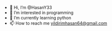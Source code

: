 - 👋 Hi, I’m @HasanY33
- 👀 I’m interested in programming
- 🌱 I’m currently learning python
- 📫 How to reach me yildirimhasan64@gmail.com

